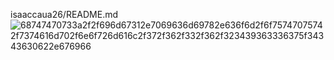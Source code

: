 isaaccaua26/README.md
![68747470733a2f2f696d67312e7069636d69782e636f6d2f6f75747075742f7374616d702f6e6f726d616c2f372f362f332f362f323439363336375f34343630622e676966](https://github.com/user-attachments/assets/f20ac32f-bce9-47f6-bf38-2d31a22fbe00)
